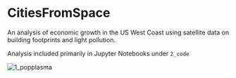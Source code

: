 # CitiesFromSpace

An analysis of economic growth in the US West Coast using satellite data on building footprints and light pollution.

Analysis included primarily in Jupyter Notebooks under `2_code`


![1_popplasma](https://user-images.githubusercontent.com/44818158/50386785-41ce0480-06a2-11e9-95fd-092d8909d003.gif)
